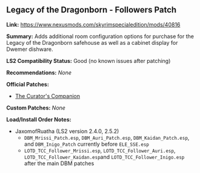 ## Legacy of the Dragonborn - Followers Patch

**Link:** https://www.nexusmods.com/skyrimspecialedition/mods/40816

**Summary:** Adds additional room configuration options for purchase for the Legacy of the Dragonborn safehouse as well as a cabinet display for Dwemer dishware. 

**LS2 Compatibility Status:** Good (no known issues after patching)

**Recommendations:** 
_None_

**Official Patches:**
* [The Curator's Companion](https://www.nexusmods.com/skyrimspecialedition/mods/38529)

**Custom Patches:**
_None_

**Load/Install Order Notes:**
* JaxomofRuatha (LS2 version 2.4.0, 2.5.2)
  * `DBM_Mrissi_Patch.esp`, `DBM_Auri_Patch.esp`, `DBM_Kaidan_Patch.esp`, and `DBM_Inigo_Patch` currently before `ELE_SSE.esp`
  * `LOTD_TCC_Follower_Mrissi.esp`, `LOTD_TCC_Follower_Auri.esp`, `LOTD_TCC_Follower_Kaidan.esp`and `LOTD_TCC_Follower_Inigo.esp` after the main DBM patches